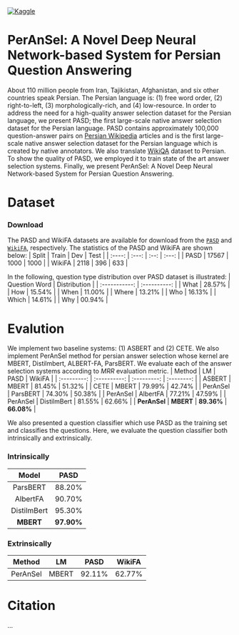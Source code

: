<span align="center">
    <a href="https://www.kaggle.com/jamshidjdmy/peransel"><img alt="Kaggle" src="https://img.shields.io/static/v1?label=Kaggle&message=PerAnSel&logo=Kaggle&color=20BEFF"/></a>
</span>

# PerAnSel: A Novel Deep Neural Network-based System for Persian Question Answering
About 110 million people from Iran, Tajikistan, Afghanistan, and six other countries speak Persian. The Persian language is: (1) free word order, (2) right-to-left, (3) morphologically-rich, and (4) low-resource. In order to address the need for a high-quality answer selection dataset for the Persian language, we present PASD; the first large-scale native answer selection dataset for the Persian language. PASD contains approximately 100,000 question-answer pairs on [Persian Wikipedia](https://fa.wikipedia.org/) articles and is the first large-scale native answer selection dataset for the Persian language which is created by native annotators. We also translate [WikiQA](https://www.microsoft.com/en-us/download/details.aspx?id=52419) dataset to Persian. To show the quality of PASD, we employed it to train state of the art answer selection systems. Finally, we present PerAnSel: A Novel Deep Neural Network-based System for Persian Question Answering.

# Dataset
### Download
The PASD and WikiFA datasets are available for download from the [`PASD`](https://github.com/BigData-IsfahanUni/PerAnSel/tree/main/PASD) and [`WikiFA`](https://github.com/BigData-IsfahanUni/PerAnSel/tree/main/WikiFA), respectively. The statistics of the PASD and WikiFA are shown below:
|  Split | Train |  Dev |  Test |
| :----: | :---: | :--: | :---: |
|  PASD  | 17567 | 1000 |  1000 |
| WikiFA |  2118 |  396 |  633  |

In the following, question type distribution over PASD dataset is illustrated:
| Question Word | Distribution |
| :-----------: | :----------: |
|      What     |    28.57%    |
|      How      |    15.54%    |
|      When     |    11.00%    |
|     Where     |    13.21%    |
|      Who      |    16.13%    |
|     Which     |    14.61%    |
|      Why      |    00.94%    |
# Evalution
We implement two baseline systems: (1) ASBERT and (2) CETE. We also implement PerAnSel method for persian answer selection whose kernel are MBERT, Distilmbert, ALBERT-FA, ParsBERT. We evaluate each of the answer selection systems according to *MRR* evaluation metric.
|    Method   |       LM     |     PASD    |   WikiFA   |
| :---------: | :----------: | :---------: | :--------: |
|    ASBERT   |     MBERT    |    81.45%   |   51.32%   |
|     CETE    |     MBERT    |    79.99%   |   42.74%   |
|   PerAnSel  |   ParsBERT   |    74.30%   |   50.38%   |
|   PerAnSel  |   AlbertFA   |    77.21%   |   47.59%   |
|   PerAnSel  |  DistilmBert |    81.55%   |   62.66%   |
|   **PerAnSel**  |     **MBERT**    |    **89.36%**   |   **66.08%**   |

We also presented a question classifier which use PASD as the training set and classifies the questions. Here, we evaluate the question classifier both intrinsically and extrinsically.

### Intrinsically
|    Model     |     PASD    |
| :----------: | :---------: |
|   ParsBERT   |    88.20%   |
|   AlbertFA   |    90.70%   |
|  DistilmBert |    95.30%   |
|     **MBERT**    |    **97.90%**   |

### Extrinsically
|    Method   |       LM     |     PASD    |   WikiFA   |
| :---------: | :----------: | :---------: | :--------: |
|   PerAnSel  |     MBERT    |    92.11%   |   62.77%   |

# Citation
...
